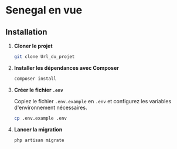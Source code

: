 # Senegal en vue

## Installation

1. **Cloner le projet**

    ```bash
    git clone Url_du_projet
    ```

2. **Installer les dépendances avec Composer**

    ```bash
    composer install
    ```

3. **Créer le fichier `.env`**

    Copiez le fichier `.env.example` en `.env` et configurez les variables d'environnement nécessaires.

    ```bash
    cp .env.example .env
    ```

4. **Lancer la migration**

    ```bash
    php artisan migrate
    ```